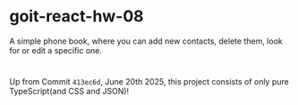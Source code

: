 # goit-react-hw-08

A simple phone book, where you can add new contacts, delete them, look for or
edit a specific one.

#

Up from Commit `413ec6d`, June 20th 2025, this project consists of only pure
TypeScript(and CSS and JSON)!
